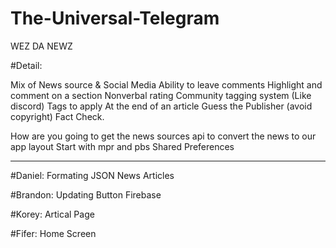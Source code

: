 # The-Universal-Telegram
WEZ DA NEWZ 

#Detail:

Mix of News source & Social Media
Ability to leave comments Highlight and comment on a section
Nonverbal rating Community tagging system (Like discord) 
Tags to apply 
At the end of an article Guess the Publisher (avoid copyright)
Fact Check.

How are you going to get the news sources api to convert the news to our app layout
Start with mpr and pbs
Shared Preferences

------------------------------------------------------------------------------------

#Daniel: Formating JSON News Articles

#Brandon: Updating Button Firebase

#Korey: Artical Page

#Fifer: Home Screen 


